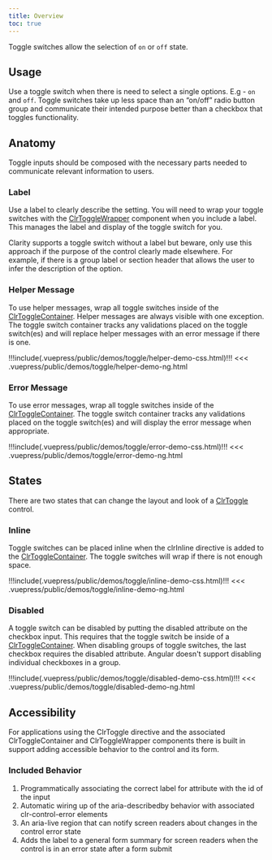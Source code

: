 ```yaml
---
title: Overview
toc: true
---
```


Toggle switches allow the selection of `on` or `off` state.

## Usage

Use a toggle switch when there is need to select a single options. E.g - `on` and `off`.
Toggle switches take up less space than an “on/off” radio button group and communicate their intended purpose better than a checkbox that toggles functionality.

## Anatomy

Toggle inputs should be composed with the necessary parts needed to communicate relevant information to users.

### Label

Use a label to clearly describe the setting. You will need to wrap your toggle switches with the [ClrToggleWrapper](/components/toggle/api/#clrtogglewrapper) component when you include a label. This manages the label and display of the toggle switch for you.

Clarity supports a toggle switch without a label but beware, only use this approach if the purpose of the control clearly made elsewhere. For example, if there is a group label or section header that allows the user to infer the description of the option.

### Helper Message

To use helper messages, wrap all toggle switches inside of the [ClrToggleContainer](/components/toggle/api/#clrtogglecontainer). Helper messages are always visible with one exception. The toggle switch container tracks any validations placed on the toggle switch(es) and will replace helper messages with an error message if there is one.

<doc-demo>
!!!include(.vuepress/public/demos/toggle/helper-demo-css.html)!!!
</doc-demo>

<doc-code>
<<< .vuepress/public/demos/toggle/helper-demo-ng.html
</doc-code>

### Error Message

To use error messages, wrap all toggle switches inside of the [ClrToggleContainer](/components/toggle/api/#clrtogglecontainer). The toggle switch container tracks any validations placed on the toggle switch(es) and will display the error message when appropriate.

<doc-demo>
!!!include(.vuepress/public/demos/toggle/error-demo-css.html)!!!
</doc-demo>

<doc-code>
<<< .vuepress/public/demos/toggle/error-demo-ng.html
</doc-code>

## States

There are two states that can change the layout and look of a [ClrToggle](/components/toggle/api/#clrtoggle) control.

### Inline

Toggle switches can be placed inline when the clrInline directive is added to the [ClrToggleContainer](/components/toggle/api/#clrtogglecontainer). The toggle switches will wrap if there is not enough space.

<doc-demo>
!!!include(.vuepress/public/demos/toggle/inline-demo-css.html)!!!
</doc-demo>

<doc-code>
<<< .vuepress/public/demos/toggle/inline-demo-ng.html
</doc-code>

### Disabled

A toggle switch can be disabled by putting the disabled attribute on the checkbox input. This requires that the toggle switch be inside of a [ClrToggleContainer](/components/toggle/api/#clrtogglecontainer). When disabling groups of toggle switches, the last checkbox requires the disabled attribute. Angular doesn't support disabling individual checkboxes in a group.

<doc-demo>
!!!include(.vuepress/public/demos/toggle/disabled-demo-css.html)!!!
</doc-demo>

<doc-code>
<<< .vuepress/public/demos/toggle/disabled-demo-ng.html
</doc-code>

## Accessibility

For applications using the ClrToggle directive and the associated ClrToggleContainer and ClrToggleWrapper components there is built in support adding accessible behavior to the control and its form.

### Included Behavior

1. Programmatically associating the correct label for attribute with the id of the input
1. Automatic wiring up of the aria-describedby behavior with associated clr-control-error elements
1. An aria-live region that can notify screen readers about changes in the control error state
1. Adds the label to a general form summary for screen readers when the control is in an error state after a form submit
